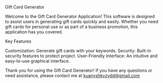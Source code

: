 Gift Card Generator

Welcome to the Gift Card Generator Application! This software is designed to assist users in generating gift cards quickly and easily. Whether you need gift cards for personal use or as part of a business promotion, this application has you covered.

Key Features

Customization: Generate gift cards with your keywords.
Security: Built-in security features to protect project.
User-Friendly Interface: An intuitive and easy-to-use graphical interface.

Thank you for using the Gift Card Generator! If you have any questions or need assistance, please contact me at kuanyshkyzydd@gmail.com




